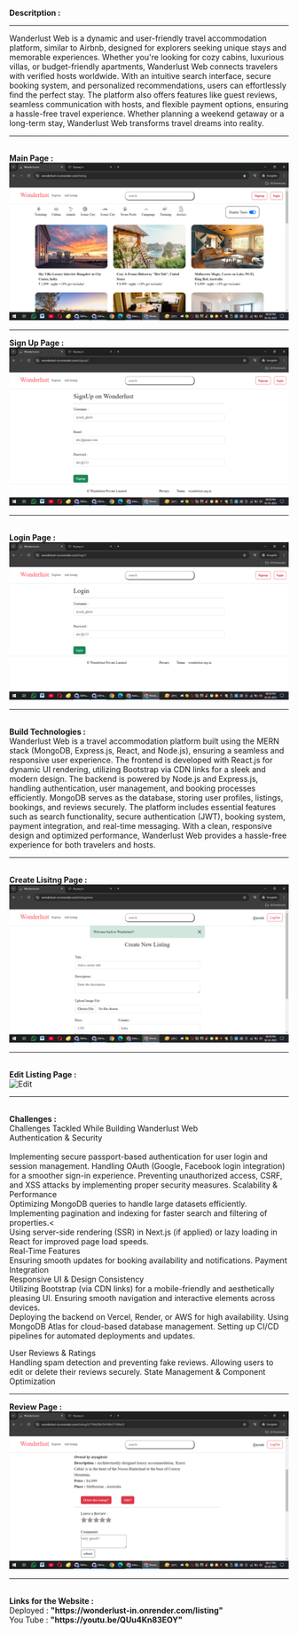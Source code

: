 <b>Descritption : </b> <hr>
Wanderlust Web is a dynamic and user-friendly travel accommodation platform, similar to Airbnb, designed for explorers seeking unique stays and memorable experiences. Whether you're looking for cozy cabins, luxurious villas, or budget-friendly apartments, Wanderlust Web connects travelers with verified hosts worldwide. With an intuitive search interface, secure booking system, and personalized recommendations, users can effortlessly find the perfect stay. The platform also offers features like guest reviews, seamless communication with hosts, and flexible payment options, ensuring a hassle-free travel experience. Whether planning a weekend getaway or a long-term stay, Wanderlust Web transforms travel dreams into reality.
<hr>
<br>
<b>Main Page  : </b><br>
<img src="/public/main.png" alt="mainPage">
<hr>
<b>Sign Up Page : </b><br>
<img src="public/signup.png" alt="SignUp">
<hr>
<br>
<b>Login Page : </b> <br>
<img src="public/login.png" alt="Singup"> 
<hr>
<br>
<b>Build Technologies : </b><br>
Wanderlust Web is a travel accommodation platform built using the MERN stack (MongoDB, Express.js, React, and Node.js), ensuring a seamless and responsive user experience. The frontend is developed with React.js for dynamic UI rendering, utilizing Bootstrap via CDN links for a sleek and modern design. The backend is powered by Node.js and Express.js, handling authentication, user management, and booking processes efficiently. MongoDB serves as the database, storing user profiles, listings, bookings, and reviews securely. The platform includes essential features such as search functionality, secure authentication (JWT), booking system, payment integration, and real-time messaging. With a clean, responsive design and optimized performance, Wanderlust Web provides a hassle-free experience for both travelers and hosts.
<hr>
<br>
<b>Create Lisitng  Page : </b> <br>
<img src="public/create.png" alt="create"> 
<hr>
<br>
<b>Edit Listing Page : </b> <br>
<img src="public/edit.png" alt="Edit"> 
<hr>
<br>
<b>Challenges  : </b> 
<br>
Challenges Tackled While Building Wanderlust Web<br>
Authentication & Security<br>
<br>
Implementing secure passport-based authentication for user login and session management.
Handling OAuth (Google, Facebook login integration) for a smoother sign-in experience.
Preventing unauthorized access, CSRF, and XSS attacks by implementing proper security measures.
Scalability & Performance
<br>
Optimizing MongoDB queries to handle large datasets efficiently.<br>
Implementing pagination and indexing for faster search and filtering of properties.<<br>
Using server-side rendering (SSR) in Next.js (if applied) or lazy loading in React for improved page load speeds.<br>
Real-Time Features
<br>
Ensuring smooth updates for booking availability and notifications.
Payment Integration
<br>
Responsive UI & Design Consistency
<br>
Utilizing Bootstrap (via CDN links) for a mobile-friendly and aesthetically pleasing UI.
Ensuring smooth navigation and interactive elements across devices.
<br>
Deploying the backend on Vercel, Render, or AWS for high availability.
Using MongoDB Atlas for cloud-based database management.
Setting up CI/CD pipelines for automated deployments and updates.<br>

User Reviews & Ratings<br>
Handling spam detection and preventing fake reviews.
Allowing users to edit or delete their reviews securely.
State Management & Component Optimization
<br><hr>
<b>Review Page : </b><br>
<img src="public/review.png" alt="review">
<hr>
<br>
<b>Links for the Website : </b> <br>
Deployed : <b>"https://wonderlust-in.onrender.com/listing"</b> <br>
You Tube : <b>"https://youtu.be/QUu4Kn83EOY"</b>


